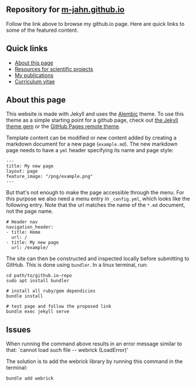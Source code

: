 
## Repository for **[m-jahn.github.io](https://m-jahn.github.io)**

Follow the link above to browse my github.io page. Here are quick links to some of the featured content.

## Quick links

- [About this page](https://m-jahn.github.io/about/)
- [Resources for scientific projects](https://m-jahn.github.io/projects/)
- [My publications](https://m-jahn.github.io/publications/)
- [Curriculum vitae](https://m-jahn.github.io/CV/)


## About this page

This website is made with Jekyll and uses the [Alembic](https://alembic.darn.es/) theme. To use this theme as a simple starting point for a github page, check out [the Jekyll theme gem](https://alembic.darn.es/#as-a-jekyll-theme) or the [GitHub Pages remote theme](https://github.com/daviddarnes/alembic-kit/tree/remote-theme). 

Template content can be modified or new content added by creating a markdown document for a new page (`example.md`). The new markdown page needs to have a `yml` header specifying its name and page style:

```
---
title: My new page
layout: page
feature_image: "/png/example.png"
---
```

But that's not enough to make the page accessible through the menu. For this purpose we also need a menu entry in `_config.yml`, which looks like the following entry. Note that the url matches the name of the `*.md` document, not the page name.

```
# Header nav
navigation_header:
- title: Home
  url: /
- title: My new page
  url: /example/
```

The site can then be constructed and inspected locally before submitting to GitHub. This is done using `bundler`. In a linux terminal, run:

```
cd path/to/github.io-repo
sudo apt install bundler  

# install all ruby/gem dependicies
bundle install

# test page and follow the proposed link
bundle exec jekyll serve
```

## Issues

When running the command above results in an error message similar to that:
`cannot load such file -- webrick (LoadError)'

The solution is to add the webrick library by running this command in the terminal:

```
bundle add webrick
```